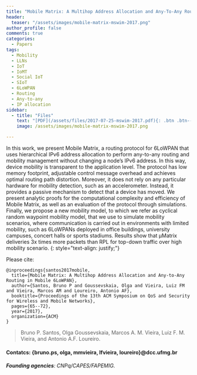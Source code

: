 ```yaml
---
title: "Mobile Matrix: A Multihop Address Allocation and Any-To-Any Routing in Mobile 6LoWPAN"
header:
  teaser: "/assets/images/mobile-matrix-mswim-2017.png"
author_profile: false
comments: true
categories:
  - Papers
tags:
  - Mobility
  - LLNs
  - IoT
  - IoMT
  - Social IoT
  - SIoT
  - 6LoWPAN
  - Routing
  - Any-to-any
  - IP allocation
sidebar:
  - title: "Files"
    text: "[PDF](/assets/files/2017-07-25-mswim-2017.pdf){: .btn .btn--success}{: target=\"_blank\"} [ACM-DL](http://dx.doi.org/10.1145/3132114.3132126){: .btn .btn--info}{: target=\"_blank\"}"
    image: /assets/images/mobile-matrix-mswim-2017.png

---
```


In this work, we present Mobile Matrix, a routing protocol for 6LoWPAN that uses hierarchical IPv6 address allocation to perform any-to-any routing and mobility management without changing a node’s IPv6 address. In this way, device mobility is transparent to the application level. The protocol has low memory footprint, adjustable control message overhead and achieves optimal routing path distortion. Moreover, it does not rely on any particular hardware for mobility detection, such as an accelerometer. Instead, it provides a passive mechanism to detect that a device has moved. We present analytic proofs for the computational complexity and efficiency of Mobile Matrix, as well as an evaluation of the protocol through simulations. Finally, we propose a new mobility model, to which we refer as cyclical random waypoint mobility model, that we use to simulate mobility scenarios, where communication is carried out in environments with limited mobility, such as 6LoWPANs deployed in office buildings, university campuses, concert halls or sports stadiums. Results show that μMatrix deliveries 3x times more packets than RPL for top-down traffic over high mobility scenario.
{: style="text-align: justify;"}

Please cite:
```TeX
@inproceedings{santos2017mobile,
  title={Mobile Matrix: A Multihop Address Allocation and Any-to-Any Routing in Mobile 6LoWPAN},
  author={Santos, Bruno P and Goussevskaia, Olga and Vieira, Luiz FM and Vieira, Marcos AM and Loureiro, Antonio AF},
  booktitle={Proceedings of the 13th ACM Symposium on QoS and Security for Wireless and Mobile Networks},
  pages={65--72},
  year={2017},
  organization={ACM}
}
```
> Bruno P. Santos, Olga Goussevskaia, Marcos A. M. Vieira, Luiz F. M. Vieira, and Antonio A.F. Loureiro.
#### Contatcs: {bruno.ps, olga, mmvieira, lfvieira, loureiro}@dcc.ufmg.br
###### **Founding agencies**: CNPq/CAPES/FAPEMIG.